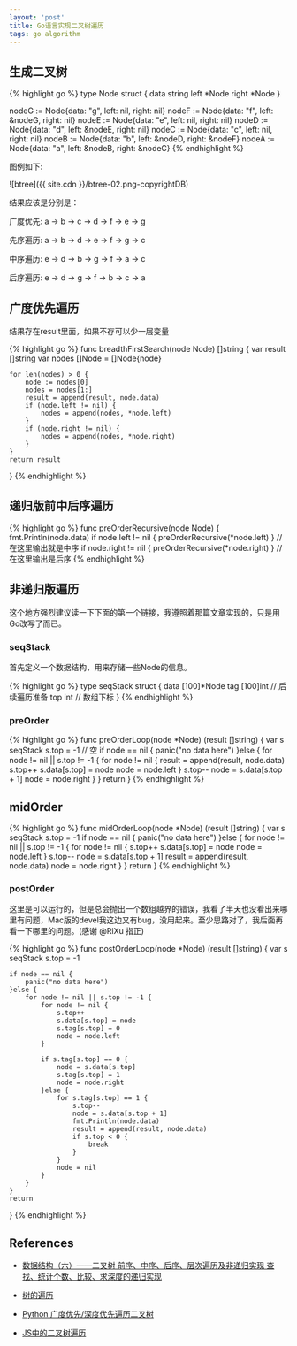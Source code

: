 ```yaml
---
layout: 'post'
title: Go语言实现二叉树遍历
tags: go algorithm
---
```


## 生成二叉树

{% highlight go %}
type Node struct {
	data  string
	left  *Node
	right *Node
}

nodeG := Node{data: "g", left: nil, right: nil}
nodeF := Node{data: "f", left: &nodeG, right: nil}
nodeE := Node{data: "e", left: nil, right: nil}
nodeD := Node{data: "d", left: &nodeE, right: nil}
nodeC := Node{data: "c", left: nil, right: nil}
nodeB := Node{data: "b", left: &nodeD, right: &nodeF}
nodeA := Node{data: "a", left: &nodeB, right: &nodeC}
{% endhighlight %}

图例如下:

![btree]({{ site.cdn }}/btree-02.png-copyrightDB)

结果应该是分别是：

广度优先: a -> b -> c -> d -> f -> e -> g

先序遍历: a -> b -> d -> e -> f -> g -> c

中序遍历: e -> d -> b -> g -> f -> a -> c

后序遍历: e -> d -> g -> f -> b -> c -> a

## 广度优先遍历

结果存在result里面，如果不存可以少一层变量

{% highlight go %}
func breadthFirstSearch(node Node) []string {
	var result []string
	var nodes []Node = []Node{node}

	for len(nodes) > 0 {
		node := nodes[0]
		nodes = nodes[1:]
		result = append(result, node.data)
		if (node.left != nil) {
			nodes = append(nodes, *node.left)
		}
		if (node.right != nil) {
			nodes = append(nodes, *node.right)
		}
	}
	return result
}
{% endhighlight %}

## 递归版前中后序遍历

{% highlight go %}
func preOrderRecursive(node Node) {
	fmt.Println(node.data)
	if node.left != nil {
		preOrderRecursive(*node.left)
	}
    // 在这里输出就是中序
	if node.right != nil {
		preOrderRecursive(*node.right)
	}
    // 在这里输出是后序
{% endhighlight %}

## 非递归版遍历

这个地方强烈建议读一下下面的第一个链接，我遵照着那篇文章实现的，只是用Go改写了而已。

### seqStack

首先定义一个数据结构，用来存储一些Node的信息。

{% highlight go %}
type seqStack struct {
	data [100]*Node
	tag [100]int // 后续遍历准备
	top int // 数组下标
}
{% endhighlight %}

### preOrder

{% highlight go %}
func preOrderLoop(node *Node) (result []string) {
	var s seqStack
	s.top = -1 // 空
	if node == nil {
		panic("no data here")
	}else {
		for node != nil || s.top != -1 {
			for node != nil {
				result = append(result, node.data)
				s.top++
				s.data[s.top] = node
				node = node.left
			}
			s.top--
			node = s.data[s.top + 1]
			node = node.right
		}
	}
	return
}
{% endhighlight %}

## midOrder

{% highlight go %}
func midOrderLoop(node *Node) (result []string) {
	var s seqStack
	s.top = -1
	if node == nil {
		panic("no data here")
	}else {
		for node != nil || s.top != -1 {
			for node != nil {
				s.top++
				s.data[s.top] = node
				node = node.left
			}
			s.top--
			node = s.data[s.top + 1]
			result = append(result, node.data)
			node = node.right
		}
	}
	return
}
{% endhighlight %}

### postOrder

这里是可以运行的，但是总会抛出一个数组越界的错误，我看了半天也没看出来哪里有问题，Mac版的devel我这边又有bug，没用起来。至少思路对了，我后面再看一下哪里的问题。(感谢 @RiXu 指正)

{% highlight go %}
func postOrderLoop(node *Node) (result []string)  {
	var s seqStack
	s.top = -1

	if node == nil {
		panic("no data here")
	}else {
		for node != nil || s.top != -1 {
			for node != nil {
				s.top++
				s.data[s.top] = node
				s.tag[s.top] = 0
				node = node.left
			}

			if s.tag[s.top] == 0 {
				node = s.data[s.top]
				s.tag[s.top] = 1
				node = node.right
			}else {
				for s.tag[s.top] == 1 {
					s.top--
					node = s.data[s.top + 1]
					fmt.Println(node.data)
					result = append(result, node.data)
					if s.top < 0 {
						break
					}
				}
				node = nil
			}
		}
	}
	return
}
{% endhighlight %}

## References

* [数据结构（六）——二叉树 前序、中序、后序、层次遍历及非递归实现 查找、统计个数、比较、求深度的递归实现](http://blog.csdn.net/fansongy/article/details/6798278)

* [树的遍历](https://zh.wikipedia.org/wiki/%E6%A0%91%E7%9A%84%E9%81%8D%E5%8E%86)

* [Python 广度优先/深度优先遍历二叉树](http://www.jianshu.com/p/7d665f3c01bc)

* [JS中的二叉树遍历](https://segmentfault.com/a/1190000004620352)

